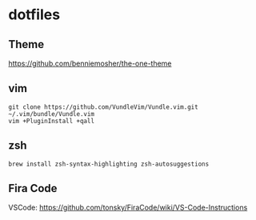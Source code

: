 # dotfiles

## Theme

https://github.com/benniemosher/the-one-theme

## vim

```
git clone https://github.com/VundleVim/Vundle.vim.git ~/.vim/bundle/Vundle.vim
vim +PluginInstall +qall
```

## zsh

```
brew install zsh-syntax-highlighting zsh-autosuggestions
```

## Fira Code

VSCode: https://github.com/tonsky/FiraCode/wiki/VS-Code-Instructions

